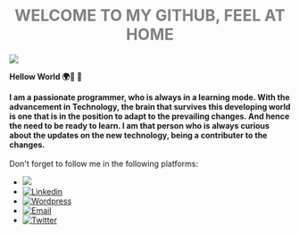 <!DOCTYPE html>
<html>
<head>
</head>
<body style="backgroud-color:green;">
<center><h1 style="color: grey;">WELCOME TO MY GITHUB, FEEL AT HOME</h1></center>
<a href="https://lh3.googleusercontent.com/MaH_wnp36CaOA2HUKl74tLAY04ebaIUW7yxF4rEE2rBj7_NRYfaCHkq9T208rhUnudOwu1Bx9o8QNi1QdHK9ETAPrnYSpK_MM1nHh9sx5Opy_DWe5wNRBfuLvBqEsxSvV7Y0tg-w=w2400?source=screenshot.guru"> <img src="https://lh3.googleusercontent.com/MaH_wnp36CaOA2HUKl74tLAY04ebaIUW7yxF4rEE2rBj7_NRYfaCHkq9T208rhUnudOwu1Bx9o8QNi1QdHK9ETAPrnYSpK_MM1nHh9sx5Opy_DWe5wNRBfuLvBqEsxSvV7Y0tg-w=w600-h315-p-k" /> </a>

<p>
<b>Hellow World 🌍💖 🤝</b>

<b>I am a passionate programmer, who is always in a learning mode.
With the advancement in Technology, the brain that survives this developing world is one that is in the position to adapt to the prevailing changes. And hence the need to be ready to learn. I am that person who is always curious about the updates on the new technology, being a contributer to the changes.</b>
<br><br>
Don't forget to follow me in the following platforms:
<ul>
<li><a href="https://github.com/manodhiambo" style="color: red;"><img src="https://github.githubassets.com/images/modules/site/social-cards/github-social.png"></a></li>
<li><a href="https://www.linkedin.com/in/kevin-odhiambo-784948220?lipi=urn%3Ali%3Apage%3Ad_flagship3_profile_view_base_contact_details%3Bt%2Fb6a3b%2FTRuyy9gsj4aIYQ%3D%3D"><img src="https://upload.wikimedia.org/wikipedia/commons/thumb/c/ca/LinkedIn_logo_initials.png/768px-LinkedIn_logo_initials.png"alt="Linkedin"></a></li>
<li><a href="https://t.co/QaSYpAYr8D"><img src="https://s.w.org/images/backgrounds/wordpress-bg-medblue.png" alt="Wordpress"></a></li>
<li><a href="mailto:manodhiambo@gmail.com"><img src="https://images.app.goo.gl/qY27GckXmfkAf7gB9.png" alt="Email">
<li><a href="http://twitter.com/@KEVINOD71550785"><img src="https://images.app.goo.gl/4wPsm6Jg9hfyvV4y5.png" alt="Twitter"></a></li>
</ul>
</p>
</body>
</html>
